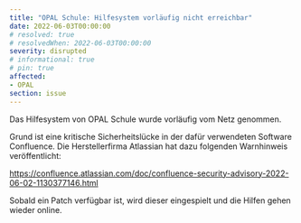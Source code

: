 ```yaml
---
title: "OPAL Schule: Hilfesystem vorläufig nicht erreichbar"
date: 2022-06-03T00:00:00
# resolved: true
# resolvedWhen: 2022-06-03T00:00:00
severity: disrupted
# informational: true
# pin: true 
affected:
- OPAL
section: issue
---
```


Das Hilfesystem von OPAL Schule wurde vorläufig vom Netz genommen. 

Grund ist eine kritische Sicherheitslücke in der dafür verwendeten Software Confluence. Die Herstellerfirma Atlassian hat dazu folgenden Warnhinweis veröffentlicht: 

https://confluence.atlassian.com/doc/confluence-security-advisory-2022-06-02-1130377146.html 

Sobald ein Patch verfügbar ist, wird dieser eingespielt und die Hilfen gehen wieder online.
